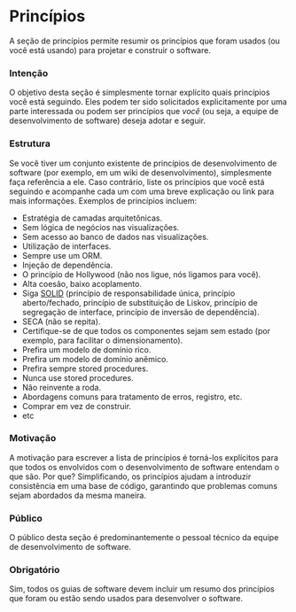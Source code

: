 # Princípios

A seção de princípios permite resumir os princípios que foram usados (ou você está usando) para projetar e construir o software.

### Intenção

O objetivo desta seção é simplesmente tornar explícito quais princípios você está seguindo. Eles podem ter sido solicitados explicitamente por uma parte interessada ou podem ser princípios que *você* (ou seja, a equipe de desenvolvimento de software) deseja adotar e seguir.

### Estrutura

Se você tiver um conjunto existente de princípios de desenvolvimento de software (por exemplo, em um wiki de desenvolvimento), simplesmente faça referência a ele. Caso contrário, liste os princípios que você está seguindo e acompanhe cada um com uma breve explicação ou link para mais informações. Exemplos de princípios incluem:

- Estratégia de camadas arquitetônicas.
- Sem lógica de negócios nas visualizações.
- Sem acesso ao banco de dados nas visualizações.
- Utilização de interfaces.
- Sempre use um ORM.
-   Injeção de dependência.
- O princípio de Hollywood (não nos ligue, nós ligamos para você).
- Alta coesão, baixo acoplamento.
- Siga [SOLID](http://en.wikipedia.org/wiki/SOLID_(object-oriented_design)) (princípio de responsabilidade única, princípio aberto/fechado, princípio de substituição de Liskov, princípio de segregação de interface, princípio de inversão de dependência).
- SECA (não se repita).
- Certifique-se de que todos os componentes sejam sem estado (por exemplo, para facilitar o dimensionamento).
- Prefira um modelo de domínio rico.
- Prefira um modelo de domínio anêmico.
- Prefira sempre stored procedures.
- Nunca use stored procedures.
- Não reinvente a roda.
- Abordagens comuns para tratamento de erros, registro, etc.
- Comprar em vez de construir.
- etc

### Motivação

A motivação para escrever a lista de princípios é torná-los explícitos para que todos os envolvidos com o desenvolvimento de software entendam o que são. Por que? Simplificando, os princípios ajudam a introduzir consistência em uma base de código, garantindo que problemas comuns sejam abordados da mesma maneira.

### Público

O público desta seção é predominantemente o pessoal técnico da equipe de desenvolvimento de software.

### Obrigatório

Sim, todos os guias de software devem incluir um resumo dos princípios que foram ou estão sendo usados para desenvolver o software.